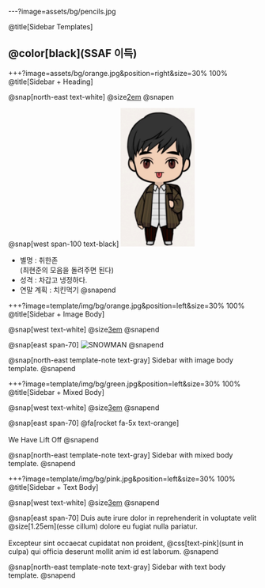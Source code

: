 ---?image=assets/bg/pencils.jpg
      
@title[Sidebar Templates]

## @color[black](SSAF 이득)
      
+++?image=assets/bg/orange.jpg&position=right&size=30% 100%
@title[Sidebar + Heading]

@snap[north-east text-white]
@size[2em](최현준)
@snapen


@snap[west span-100 text-black]
<img src="assets/images/heunjun.png" width="150" height="280"> <br>

 - 별명 : 취한존<br>(최현준의 모음을 돌려주면 된다)<br>
 - 성격 : 차갑고 냉정하다.<br>
 - 연말 계획 : 치킨먹기
@snapend



+++?image=template/img/bg/orange.jpg&position=left&size=30% 100%
@title[Sidebar + Image Body]

@snap[west text-white]
@size[3em](2.)
@snapend

@snap[east span-70]
![SNOWMAN](template/img/snowman.gif)
@snapend

@snap[north-east template-note text-gray]
Sidebar with image body template.
@snapend


+++?image=template/img/bg/green.jpg&position=left&size=30% 100%
@title[Sidebar + Mixed Body]

@snap[west text-white]
@size[3em](3.)
@snapend

@snap[east span-70]
@fa[rocket fa-5x text-orange]
<br><br>
We Have Lift Off
@snapend

@snap[north-east template-note text-gray]
Sidebar with mixed body template.
@snapend


+++?image=template/img/bg/pink.jpg&position=left&size=30% 100%
@title[Sidebar + Text Body]

@snap[west text-white]
@size[3em](4.)
@snapend

@snap[east span-70]
Duis aute irure dolor in reprehenderit in voluptate velit @size[1.25em](esse cillum) dolore eu fugiat nulla pariatur.
<br><br>
Excepteur sint occaecat cupidatat non proident, @css[text-pink](sunt in culpa) qui officia deserunt mollit anim id est laborum.
@snapend

@snap[north-east template-note text-gray]
Sidebar with text body template.
@snapend
